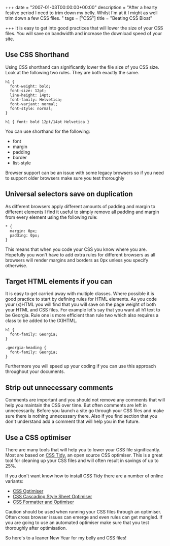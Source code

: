 +++
date = "2007-01-03T00:00:00+00:00"
description = "After a hearty festive period I need to trim down my belly. Whilst I'm at it I might as well trim down a few CSS files. "
tags = ["CSS"]
title = "Beating CSS Bloat"

+++
It is easy to get into good practices that will lower the size of your CSS files. You will save on bandwidth and increase the download speed of your site. 

## Use CSS Shorthand

Using CSS shorthand can significantly lower the file size of you CSS size. Look at the following two rules. They are both exactly the same.  

    h1 { 
      font-weight: bold; 
      font-size: 12pt; 
      line-height: 14pt; 
      font-family: Helvetica; 
      font-variant: normal; 
      font-style: normal; 
    } 

    h1 { font: bold 12pt/14pt Helvetica }

You can use shorthand for the following:

*   font
*   margin
*   padding
*   border
*   list-style

Browser support can be an issue with some legacy browsers so if you need to support older browsers make sure you test thoroughly

## Universal selectors save on duplication

As different browsers apply different amounts of padding and margin to different elements I find it useful to simply remove all padding and margin from every element using the following rule: 

    * { 
      margin: 0px;
      padding: 0px; 
    }

This means that when you code your CSS you know where you are. Hopefully you won't have to add extra rules for different browsers as all browsers will render margins and borders as 0px unless you specify otherwise. 

## Target HTML elements if you can

It is easy to get carried away with multiple classes. Where possible it is good practice to start by defining rules for HTML elements. As you code your (x)HTML you will find that you will save on the page weight of both your HTML and CSS files. For example let's say that you want all h1 text to be Georgia. Rule one is more efficient than rule two which also requires a class to be added to the (X)HTML. 

    h1 {  
      font-family: Georgia; 
    } 

    .georgia-heading {  
      font-family: Georgia; 
    }

Furthermore you will speed up your coding if you can use this approach throughout your documents. 

## Strip out unnecessary comments

Comments are important and you should not remove any comments that will help you maintain the CSS over time. But often comments are left in unnecessarily. Before you launch a site go through your CSS files and make sure there is nothing unnecessary there. Also if you find section that you don't understand add a comment that will help you in the future.

## Use a CSS optimiser

There are many tools that will help you to lower your CSS file significantly. Most are based on [CSS Tidy][1], an open source CSS optimiser. This is a great tool for cleaning up your CSS files and will often result in savings of up to 25%. 

If you don't want know how to install CSS Tidy there are a number of online variants:

*   [CSS Optimiser][2]
*   [CSS Cascading Style Sheet Optimiser][3]
*   [CSS Formatter and Optimiser][4]

Caution should be used when running your CSS files through an optimiser. Often cross browser issues can emerge and even rules can get mangled. If you are going to use an automated optimiser make sure that you test thoroughly after optimisation.

So here's to a leaner New Year for my belly and CSS files!

 [1]: http://csstidy.sourceforge.net/
 [2]: http://www.cssoptimiser.com/
 [3]: http://flumpcakes.co.uk/css/optimiser/
 [4]: http://www.cdburnerxp.se/cssparse/css_optimiser.php
